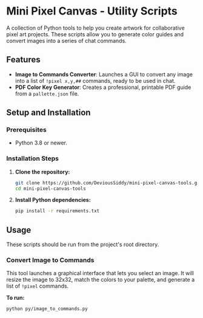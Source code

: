 # Mini Pixel Canvas - Utility Scripts

A collection of Python tools to help you create artwork for collaborative pixel art projects. These scripts allow you to generate color guides and convert images into a series of chat commands.

 <!-- It's a good idea to add a screenshot of your canvas here! -->

## Features

*   **Image to Commands Converter**: Launches a GUI to convert any image into a list of `!pixel x,y,##` commands, ready to be used in chat.
*   **PDF Color Key Generator**: Creates a professional, printable PDF guide from a `pallette.json` file.

## Setup and Installation

### Prerequisites

*   Python 3.8 or newer.

### Installation Steps

1.  **Clone the repository:**
    ```bash
    git clone https://github.com/DeviousSiddy/mini-pixel-canvas-tools.git
    cd mini-pixel-canvas-tools
    ```

2.  **Install Python dependencies:**
    ```bash
    pip install -r requirements.txt
    ```

## Usage

These scripts should be run from the project's root directory.

### Convert Image to Commands

This tool launches a graphical interface that lets you select an image. It will resize the image to 32x32, match the colors to your palette, and generate a list of `!pixel` commands.

**To run:**
```bash
python py/image_to_commands.py
```


